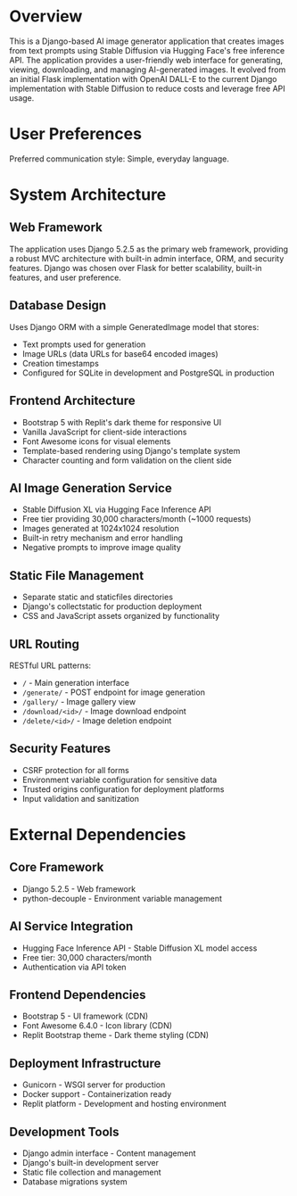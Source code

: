 # Overview

This is a Django-based AI image generator application that creates images from text prompts using Stable Diffusion via Hugging Face's free inference API. The application provides a user-friendly web interface for generating, viewing, downloading, and managing AI-generated images. It evolved from an initial Flask implementation with OpenAI DALL-E to the current Django implementation with Stable Diffusion to reduce costs and leverage free API usage.

# User Preferences

Preferred communication style: Simple, everyday language.

# System Architecture

## Web Framework
The application uses Django 5.2.5 as the primary web framework, providing a robust MVC architecture with built-in admin interface, ORM, and security features. Django was chosen over Flask for better scalability, built-in features, and user preference.

## Database Design
Uses Django ORM with a simple GeneratedImage model that stores:
- Text prompts used for generation
- Image URLs (data URLs for base64 encoded images)
- Creation timestamps
- Configured for SQLite in development and PostgreSQL in production

## Frontend Architecture
- Bootstrap 5 with Replit's dark theme for responsive UI
- Vanilla JavaScript for client-side interactions
- Font Awesome icons for visual elements
- Template-based rendering using Django's template system
- Character counting and form validation on the client side

## AI Image Generation Service
- Stable Diffusion XL via Hugging Face Inference API
- Free tier providing 30,000 characters/month (~1000 requests)
- Images generated at 1024x1024 resolution
- Built-in retry mechanism and error handling
- Negative prompts to improve image quality

## Static File Management
- Separate static and staticfiles directories
- Django's collectstatic for production deployment
- CSS and JavaScript assets organized by functionality

## URL Routing
RESTful URL patterns:
- `/` - Main generation interface
- `/generate/` - POST endpoint for image generation
- `/gallery/` - Image gallery view
- `/download/<id>/` - Image download endpoint
- `/delete/<id>/` - Image deletion endpoint

## Security Features
- CSRF protection for all forms
- Environment variable configuration for sensitive data
- Trusted origins configuration for deployment platforms
- Input validation and sanitization

# External Dependencies

## Core Framework
- Django 5.2.5 - Web framework
- python-decouple - Environment variable management

## AI Service Integration
- Hugging Face Inference API - Stable Diffusion XL model access
- Free tier: 30,000 characters/month
- Authentication via API token

## Frontend Dependencies
- Bootstrap 5 - UI framework (CDN)
- Font Awesome 6.4.0 - Icon library (CDN)
- Replit Bootstrap theme - Dark theme styling (CDN)

## Deployment Infrastructure
- Gunicorn - WSGI server for production
- Docker support - Containerization ready
- Replit platform - Development and hosting environment

## Development Tools
- Django admin interface - Content management
- Django's built-in development server
- Static file collection and management
- Database migrations system